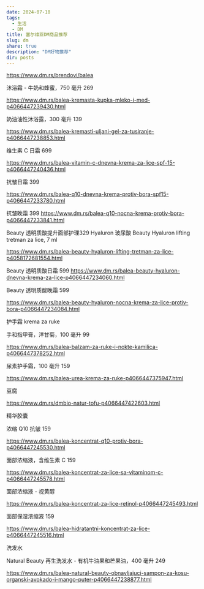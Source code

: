 ```yaml
---
date: 2024-07-18
tags:
  - 生活
  - DM
title: 塞尔维亚DM商品推荐
slug: dm
share: true
description: "DM好物推荐"
dir: posts
---
```


https://www.dm.rs/brendovi/balea

沐浴霜 - 牛奶和蜂蜜，750 毫升  269

https://www.dm.rs/balea-kremasta-kupka-mleko-i-med-p4066447239430.html

奶油油性沐浴露，300 毫升   139

https://www.dm.rs/balea-kremasti-uljani-gel-za-tusiranje-p4066447238853.html


维生素 C 日霜 699

https://www.dm.rs/balea-vitamin-c-dnevna-krema-za-lice-spf-15-p4066447240436.html

抗皱日霜  399

https://www.dm.rs/balea-q10-dnevna-krema-protiv-bora-spf15-p4066447233780.html

抗皱晚霜 399
https://www.dm.rs/balea-q10-nocna-krema-protiv-bora-p4066447233841.html


Beauty 透明质酸提升面部护理329
Hyaluron 玻尿酸
 Beauty Hyaluron lifting tretman za lice, 7 ml

https://www.dm.rs/balea-beauty-hyaluron-lifting-tretman-za-lice-p4058172681554.html

 Beauty 透明质酸日霜 599
https://www.dm.rs/balea-beauty-hyaluron-dnevna-krema-za-lice-p4066447234060.html

 Beauty 透明质酸晚霜 599
 
https://www.dm.rs/balea-beauty-hyaluron-nocna-krema-za-lice-protiv-bora-p4066447234084.html


护手霜  krema za ruke

手和指甲膏，洋甘菊，100 毫升    99

https://www.dm.rs/balea-balzam-za-ruke-i-nokte-kamilica-p4066447378252.html

尿素护手霜，100 毫升 159

https://www.dm.rs/balea-urea-krema-za-ruke-p4066447375947.html

豆腐

https://www.dm.rs/dmbio-natur-tofu-p4066447422603.html

精华胶囊

浓缩 Q10 抗皱 159

https://www.dm.rs/balea-koncentrat-q10-protiv-bora-p4066447245530.html

面部浓缩液，含维生素 C   159

https://www.dm.rs/balea-koncentrat-za-lice-sa-vitaminom-c-p4066447245578.html

面部浓缩液 - 视黄醇

https://www.dm.rs/balea-koncentrat-za-lice-retinol-p4066447245493.html

面部保湿浓缩液   159

https://www.dm.rs/balea-hidratantni-koncentrat-za-lice-p4066447245516.html

洗发水

Natural Beauty 再生洗发水 - 有机牛油果和芒果油，400 毫升  249

https://www.dm.rs/balea-natural-beauty-obnavljajuci-sampon-za-kosu-organski-avokado-i-mango-puter-p4066447238877.html